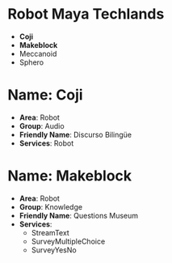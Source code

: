 # Robot Maya Techlands

- __Coji__
- __Makeblock__
- Meccanoid
- Sphero

# Name: Coji

- __Area__: Robot
- __Group__: Audio
- __Friendly Name__: Discurso Bilingüe
- __Services__: Robot

# Name: Makeblock

- __Area__: Robot
- __Group__: Knowledge
- __Friendly Name__: Questions Museum
- __Services__: 
  - StreamText
  - SurveyMultipleChoice
  - SurveyYesNo
